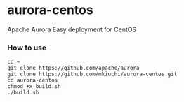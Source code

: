 # aurora-centos
Apache Aurora Easy deployment for CentOS
### How to use
    cd ~
    git clone https://github.com/apache/aurora
    git clone https://github.com/mkiuchi/aurora-centos.git
    cd aurora-centos
    chmod +x build.sh
    ./build.sh
